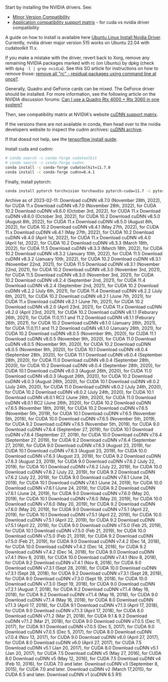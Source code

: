 Start by installing the NVIDIA drivers. See:
* [Minor Version Compatibility](https://docs.nvidia.com/deploy/cuda-compatibility/#minor-version-compatibility)
* [Application compatibility support matrix](https://docs.nvidia.com/deploy/cuda-compatibility/#use-the-right-compat-package) - for cuda vs nvidia driver compatibility

A guide on how to install is available here [Ubuntu Linux Install Nvidia Driver](https://www.cyberciti.biz/faq/ubuntu-linux-install-nvidia-driver-latest-proprietary-driver/). Currently, nvidia driver major version 515 works on Ubuntu 22.04 with cudatoolkit 11.x.

If you make a mistake with the driver, revert back to Xorg, remove any remaining NVIDIA packages marked with rc (on Ubuntu) by dpkg (check with `dpkg -l | grep nvidia`). See this SO article for instructions on how to remove those: [remove all "rc" - residual packages using command line at once?](https://askubuntu.com/questions/365965/how-to-remove-all-rc-residual-packages-using-command-line-at-once#366143).

Generally, Quadro and GeForce cards can be mixed. The GeForce driver should be installed. For more information, see the following article on the NVIDIA discussion forums: [Can I use a Quadro Rtx 4000 + Rtx 3060 in one system?](https://forums.developer.nvidia.com/t/can-i-use-a-quadro-rtx-4000-rtx-3060-in-one-system/226309)

Then, see compatibility matrix at NVIDIA's website [cuDNN support matrix](https://docs.nvidia.com/deeplearning/cudnn/support-matrix/index.html).

If the versions there are not available in conda, then head over to the nvidia developers website to inspect the cudnn archives: [cuDNN archive](https://developer.nvidia.com/rdp/cudnn-archive).

If that doesd not help, see the [tensorflow install guide](https://www.tensorflow.org/install/pip#linux_setup).

Install cuda and cudnn:

```bash
# conda search -c conda-forge cudatoolkit
# conda search -c conda-forge cudnn
conda install -c conda-forge cudatoolkit=11.7.0
conda install -c conda-forge cudnn=8.4.1
```

Finally, install pytorch:
```bash
conda install pytorch torchvision torchaudio pytorch-cuda=11.7 -c pytorch -c nvidia
```

Archive as of 2023-02-11:
Download cuDNN v8.7.0 (November 28th, 2022), for CUDA 11.x
Download cuDNN v8.7.0 (November 28th, 2022), for CUDA 10.2
Download cuDNN v8.6.0 (October 3rd, 2022), for CUDA 11.x
Download cuDNN v8.6.0 (October 3rd, 2022), for CUDA 10.2
Download cuDNN v8.5.0 (August 8th, 2022), for CUDA 11.x
Download cuDNN v8.5.0 (August 8th, 2022), for CUDA 10.2
Download cuDNN v8.4.1 (May 27th, 2022), for CUDA 11.x
Download cuDNN v8.4.1 (May 27th, 2022), for CUDA 10.2
Download cuDNN v8.4.0 (April 1st, 2022), for CUDA 11.x
Download cuDNN v8.4.0 (April 1st, 2022), for CUDA 10.2
Download cuDNN v8.3.3 (March 18th, 2022), for CUDA 11.5
Download cuDNN v8.3.3 (March 18th, 2022), for CUDA 10.2
Download cuDNN v8.3.2 (January 10th, 2022), for CUDA 11.5
Download cuDNN v8.3.2 (January 10th, 2022), for CUDA 10.2
Download cuDNN v8.3.1 (November 22nd, 2021), for CUDA 11.5
Download cuDNN v8.3.1 (November 22nd, 2021), for CUDA 10.2
Download cuDNN v8.3.0 (November 3rd, 2021), for CUDA 11.5
Download cuDNN v8.3.0 (November 3rd, 2021), for CUDA 10.2
Download cuDNN v8.2.4 (September 2nd, 2021), for CUDA 11.4
Download cuDNN v8.2.4 (September 2nd, 2021), for CUDA 10.2
Download cuDNN v8.2.2 (July 6th, 2021), for CUDA 11.4
Download cuDNN v8.2.2 (July 6th, 2021), for CUDA 10.2
Download cuDNN v8.2.1 (June 7th, 2021), for CUDA 11.x
Download cuDNN v8.2.1 (June 7th, 2021), for CUDA 10.2
Download cuDNN v8.2.0 (April 23rd, 2021), for CUDA 11.x
Download cuDNN v8.2.0 (April 23rd, 2021), for CUDA 10.2
Download cuDNN v8.1.1 (Feburary 26th, 2021), for CUDA 11.0,11.1 and 11.2
Download cuDNN v8.1.1 (Feburary 26th, 2021), for CUDA 10.2
Download cuDNN v8.1.0 (January 26th, 2021), for CUDA 11.0,11.1 and 11.2
Download cuDNN v8.1.0 (January 26th, 2021), for CUDA 10.2
Download cuDNN v8.0.5 (November 9th, 2020), for CUDA 11.1
Download cuDNN v8.0.5 (November 9th, 2020), for CUDA 11.0
Download cuDNN v8.0.5 (November 9th, 2020), for CUDA 10.2
Download cuDNN v8.0.5 (November 9th, 2020), for CUDA 10.1
Download cuDNN v8.0.4 (September 28th, 2020), for CUDA 11.1
Download cuDNN v8.0.4 (September 28th, 2020), for CUDA 11.0
Download cuDNN v8.0.4 (September 28th, 2020), for CUDA 10.2
Download cuDNN v8.0.4 (September 28th, 2020), for CUDA 10.1
Download cuDNN v8.0.3 (August 26th, 2020), for CUDA 11.0
Download cuDNN v8.0.3 (August 26th, 2020), for CUDA 10.2
Download cuDNN v8.0.3 (August 26th, 2020), for CUDA 10.1
Download cuDNN v8.0.2 (July 24th, 2020), for CUDA 11.0
Download cuDNN v8.0.2 (July 24th, 2020), for CUDA 10.2
Download cuDNN v8.0.2 (July 24th, 2020), for CUDA 10.1
Download cuDNN v8.0.1 RC2 (June 26th, 2020), for CUDA 11.0
Download cuDNN v8.0.1 RC2 (June 26th, 2020), for CUDA 10.2
Download cuDNN v7.6.5 (November 18th, 2019), for CUDA 10.2
Download cuDNN v7.6.5 (November 5th, 2019), for CUDA 10.1
Download cuDNN v7.6.5 (November 5th, 2019), for CUDA 10.0
Download cuDNN v7.6.5 (November 5th, 2019), for CUDA 9.2
Download cuDNN v7.6.5 (November 5th, 2019), for CUDA 9.0
Download cuDNN v7.6.4 (September 27, 2019), for CUDA 10.1
Download cuDNN v7.6.4 (September 27, 2019), for CUDA 10.0
Download cuDNN v7.6.4 (September 27, 2019), for CUDA 9.2
Download cuDNN v7.6.4 (September 27, 2019), for CUDA 9.0
Download cuDNN v7.6.3 (August 23, 2019), for CUDA 10.1
Download cuDNN v7.6.3 (August 23, 2019), for CUDA 10.0
Download cuDNN v7.6.3 (August 23, 2019), for CUDA 9.2
Download cuDNN v7.6.3 (August 23, 2019), for CUDA 9.0
Download cuDNN v7.6.2 (July 22, 2019), for CUDA 10.1
Download cuDNN v7.6.2 (July 22, 2019), for CUDA 10.0
Download cuDNN v7.6.2 (July 22, 2019), for CUDA 9.2
Download cuDNN v7.6.2 (July 22, 2019), for CUDA 9.0
Download cuDNN v7.6.1 (June 24, 2019), for CUDA 10.1
Download cuDNN v7.6.1 (June 24, 2019), for CUDA 10.0
Download cuDNN v7.6.1 (June 24, 2019), for CUDA 9.2
Download cuDNN v7.6.1 (June 24, 2019), for CUDA 9.0
Download cuDNN v7.6.0 (May 20, 2019), for CUDA 10.1
Download cuDNN v7.6.0 (May 20, 2019), for CUDA 10.0
Download cuDNN v7.6.0 (May 20, 2019), for CUDA 9.2
Download cuDNN v7.6.0 (May 20, 2019), for CUDA 9.0
Download cuDNN v7.5.1 (April 22, 2019), for CUDA 10.1
Download cuDNN v7.5.1 (April 22, 2019), for CUDA 10.0
Download cuDNN v7.5.1 (April 22, 2019), for CUDA 9.2
Download cuDNN v7.5.1 (April 22, 2019), for CUDA 9.0
Download cuDNN v7.5.0 (Feb 25, 2019), for CUDA 10.1
Download cuDNN v7.5.0 (Feb 21, 2019), for CUDA 10.0
Download cuDNN v7.5.0 (Feb 21, 2019), for CUDA 9.2
Download cuDNN v7.5.0 (Feb 21, 2019), for CUDA 9.0
Download cuDNN v7.4.2 (Dec 14, 2018), for CUDA 10.0
Download cuDNN v7.4.2 (Dec 14, 2018), for CUDA 9.2
Download cuDNN v7.4.2 (Dec 14, 2018), for CUDA 9.0
Download cuDNN v7.4.1 (Nov 8, 2018), for CUDA 10.0
Download cuDNN v7.4.1 (Nov 8, 2018), for CUDA 9.2
Download cuDNN v7.4.1 (Nov 8, 2018), for CUDA 9.0
Download cuDNN v7.3.1 (Sept 28, 2018), for CUDA 10.0
Download cuDNN v7.3.1 (Sept 28, 2018), for CUDA 9.2
Download cuDNN v7.3.1 (Sept 28, 2018), for CUDA 9.0
Download cuDNN v7.3.0 (Sept 19, 2018), for CUDA 10.0
Download cuDNN v7.3.0 (Sept 19, 2018), for CUDA 9.0
Download cuDNN v7.2.1 (August 7, 2018), for CUDA 9.2
Download cuDNN v7.1.4 (May 16, 2018), for CUDA 9.2
Download cuDNN v7.1.4 (May 16, 2018), for CUDA 9.0
Download cuDNN v7.1.4 (May 16, 2018), for CUDA 8.0
Download cuDNN v7.1.3 (April 17, 2018), for CUDA 9.1
Download cuDNN v7.1.3 (April 17, 2018), for CUDA 9.0
Download cuDNN v7.1.3 (April 17, 2018), for CUDA 8.0
Download cuDNN v7.1.2 (Mar 21, 2018), for CUDA 9.1 & 9.2
Download cuDNN v7.1.2 (Mar 21, 2018), for CUDA 9.0
Download cuDNN v7.0.5 (Dec 11, 2017), for CUDA 9.1
Download cuDNN v7.0.5 (Dec 5, 2017), for CUDA 9.0
Download cuDNN v7.0.5 (Dec 5, 2017), for CUDA 8.0
Download cuDNN v7.0.4 (Nov 13, 2017), for CUDA 9.0
Download cuDNN v6.0 (April 27, 2017), for CUDA 8.0
Download cuDNN v6.0 (April 27, 2017), for CUDA 7.5
Download cuDNN v5.1 (Jan 20, 2017), for CUDA 8.0
Download cuDNN v5.1 (Jan 20, 2017), for CUDA 7.5
Download cuDNN v5 (May 27, 2016), for CUDA 8.0
Download cuDNN v5 (May 12, 2016), for CUDA 7.5
Download cuDNN v4 (Feb 10, 2016), for CUDA 7.0 and later.
Download cuDNN v3 (September 8, 2015), for CUDA 7.0 and later.
Download cuDNN v2 (March 17,2015), for CUDA 6.5 and later.
Download cuDNN v1 (cuDNN 6.5 R1)
